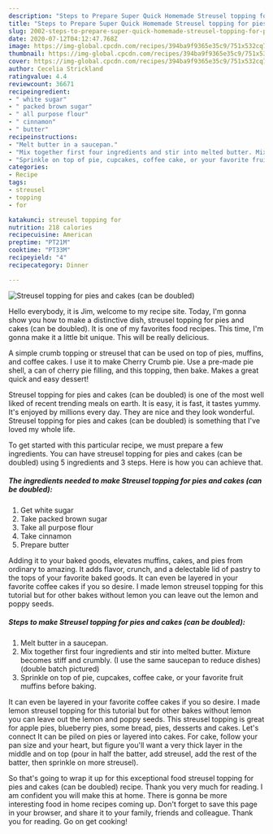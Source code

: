 ```yaml
---
description: "Steps to Prepare Super Quick Homemade Streusel topping for pies and cakes (can be doubled)"
title: "Steps to Prepare Super Quick Homemade Streusel topping for pies and cakes (can be doubled)"
slug: 2002-steps-to-prepare-super-quick-homemade-streusel-topping-for-pies-and-cakes-can-be-doubled
date: 2020-07-12T04:12:47.768Z
image: https://img-global.cpcdn.com/recipes/394ba9f9365e35c9/751x532cq70/streusel-topping-for-pies-and-cakes-can-be-doubled-recipe-main-photo.jpg
thumbnail: https://img-global.cpcdn.com/recipes/394ba9f9365e35c9/751x532cq70/streusel-topping-for-pies-and-cakes-can-be-doubled-recipe-main-photo.jpg
cover: https://img-global.cpcdn.com/recipes/394ba9f9365e35c9/751x532cq70/streusel-topping-for-pies-and-cakes-can-be-doubled-recipe-main-photo.jpg
author: Cecelia Strickland
ratingvalue: 4.4
reviewcount: 36671
recipeingredient:
- " white sugar"
- " packed brown sugar"
- " all purpose flour"
- " cinnamon"
- " butter"
recipeinstructions:
- "Melt butter in a saucepan."
- "Mix together first four ingredients and stir into melted butter. Mixture becomes stiff and crumbly. (I use the same saucepan to reduce dishes) (double batch pictured)"
- "Sprinkle on top of pie, cupcakes, coffee cake, or your favorite fruit muffins before baking."
categories:
- Recipe
tags:
- streusel
- topping
- for

katakunci: streusel topping for 
nutrition: 218 calories
recipecuisine: American
preptime: "PT21M"
cooktime: "PT33M"
recipeyield: "4"
recipecategory: Dinner

---
```



![Streusel topping for pies and cakes (can be doubled)](https://img-global.cpcdn.com/recipes/394ba9f9365e35c9/751x532cq70/streusel-topping-for-pies-and-cakes-can-be-doubled-recipe-main-photo.jpg)

Hello everybody, it is Jim, welcome to my recipe site. Today, I'm gonna show you how to make a distinctive dish, streusel topping for pies and cakes (can be doubled). It is one of my favorites food recipes. This time, I'm gonna make it a little bit unique. This will be really delicious.

A simple crumb topping or streusel that can be used on top of pies, muffins, and coffee cakes. I use it to make Cherry Crumb pie. Use a pre-made pie shell, a can of cherry pie filling, and this topping, then bake. Makes a great quick and easy dessert!

Streusel topping for pies and cakes (can be doubled) is one of the most well liked of recent trending meals on earth. It is easy, it is fast, it tastes yummy. It's enjoyed by millions every day. They are nice and they look wonderful. Streusel topping for pies and cakes (can be doubled) is something that I've loved my whole life.


To get started with this particular recipe, we must prepare a few ingredients. You can have streusel topping for pies and cakes (can be doubled) using 5 ingredients and 3 steps. Here is how you can achieve that.

<!--inarticleads1-->

##### The ingredients needed to make Streusel topping for pies and cakes (can be doubled):

1. Get  white sugar
1. Take  packed brown sugar
1. Take  all purpose flour
1. Take  cinnamon
1. Prepare  butter


Adding it to your baked goods, elevates muffins, cakes, and pies from ordinary to amazing. It adds flavor, crunch, and a delectable lid of pastry to the tops of your favorite baked goods. It can even be layered in your favorite coffee cakes if you so desire. I made lemon streusel topping for this tutorial but for other bakes without lemon you can leave out the lemon and poppy seeds. 

<!--inarticleads2-->

##### Steps to make Streusel topping for pies and cakes (can be doubled):

1. Melt butter in a saucepan.
1. Mix together first four ingredients and stir into melted butter. Mixture becomes stiff and crumbly. (I use the same saucepan to reduce dishes) (double batch pictured)
1. Sprinkle on top of pie, cupcakes, coffee cake, or your favorite fruit muffins before baking.


It can even be layered in your favorite coffee cakes if you so desire. I made lemon streusel topping for this tutorial but for other bakes without lemon you can leave out the lemon and poppy seeds. This streusel topping is great for apple pies, blueberry pies, some bread, pies, desserts and cakes. Let&#39;s connect It can be piled on pies or layered into cakes. For cake, follow your pan size and your heart, but figure you&#39;ll want a very thick layer in the middle and on top (pour in half the batter, add streusel, add the rest of the batter, then sprinkle on more streusel). 

So that's going to wrap it up for this exceptional food streusel topping for pies and cakes (can be doubled) recipe. Thank you very much for reading. I am confident you will make this at home. There is gonna be more interesting food in home recipes coming up. Don't forget to save this page in your browser, and share it to your family, friends and colleague. Thank you for reading. Go on get cooking!
